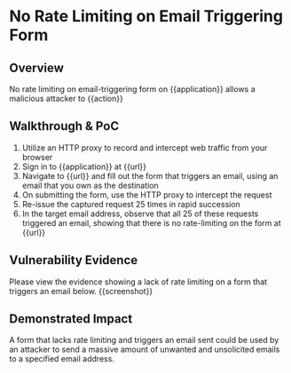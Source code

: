 # No Rate Limiting on Email Triggering Form

## Overview

<!--
Provide a 1-2 sentence description - see http://cveproject.github.io/docs/content/key-details-phrasing.pdf for tips

This format is a good guide:
[VULNTYPE] in [COMPONENT] in [APPLICATION] allows [ATTACKER] to [IMPACT] via [VECTOR]
-->

No rate limiting on email-triggering form on {{application}} allows a malicious attacker to {{action}}

## Walkthrough & PoC

<!-- Provide a step-by-step walkthrough on how to access the vulnerable injection point, and how to exploit the vulnerability.
Adding a dot-pointed walkthrough with relevant screenshots will speed triage time and result in faster rewards!
-->

1. Utilize an HTTP proxy to record and intercept web traffic from your browser
1. Sign in to {{application}} at {{url}}
1. Navigate to {{url}} and fill out the form that triggers an email, using an email that you own as the destination
1. On submitting the form, use the HTTP proxy to intercept the request
1. Re-issue the captured request 25 times in rapid succession
1. In the target email address, observe that all 25 of these requests triggered an email, showing that there is no rate-limiting on the form at {{url}}

## Vulnerability Evidence
<!--
Your submission MUST include evidence of the vulnerability and not be theoretical in nature.

For a lack of rate limiting on a form that triggers an email, please include a screenshot or video showing that multiple submissions of the form in rapid succession failed to trigger any rate limiting by the application.
-->

Please view the evidence showing a lack of rate limiting on a form that triggers an email below. {{screenshot}}

## Demonstrated Impact

<!--
Attempt to escalate a lack of rate limiting on a form that triggers an email. If this is possible, provide a full proof-of-concept here.
-->

A form that lacks rate limiting and triggers an email sent could be used by an attacker to send a massive amount of unwanted and unsolicited emails to a specified email address. 
